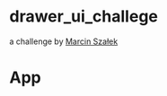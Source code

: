 # drawer_ui_challege
a challenge by  [Marcin Szałek](https://github.com/MarcinusX/drawer_challenge)
# App
